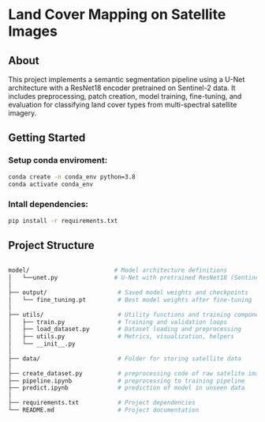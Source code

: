 # Land Cover Mapping on Satellite Images

## About
This project implements a semantic segmentation pipeline using a U-Net architecture with a ResNet18 encoder pretrained on Sentinel-2 data. It includes preprocessing, patch creation, model training, fine-tuning, and evaluation for classifying land cover types from multi-spectral satellite imagery.

## Getting Started
### Setup conda enviroment:
 ```bash
conda create -n conda_env python=3.8
conda activate conda_env
``` 
### Intall dependencies:
```bash
pip install -r requirements.txt
``` 
## Project Structure
 ```bash

model/                        # Model architecture definitions
│   └──unet.py                # U-Net with pretrained ResNet18 (Sentinel-2)
│   
├── output/                    # Saved model weights and checkpoints
│   └── fine_tuning.pt         # Best model weights after fine-tuning
│
├── utils/                     # Utility functions and training components
│   ├── train.py               # Training and validation loops
│   ├── load_dataset.py        # Dataset loading and preprocessing
│   ├── utils.py               # Metrics, visualization, helpers
│   └── __init__.py
│
├── data/                      # Folder for storing satellite data
│
├── create_dataset.py          # preprocessing code of raw satelite images
├── pipeline.ipynb             # preprocessing to training pipeline
├── predict.ipynb              # prediction of model in unseen data
│
├── requirements.txt           # Project dependencies
└── README.md                  # Project documentation
``` 
